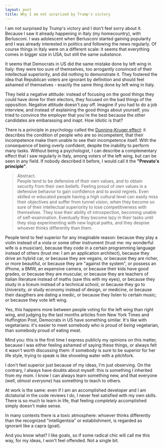 ```yaml
---
layout: post
title: Why I am not surprised by Trump's victory
---
```


I am not surprised by Trump's victory and I don't feel sorry about it. Because I saw it already happening in Italy (my homecountry), with Berlusconi. I was adolescent when Berlusconi started gaining popularity and I was already interested in politics and following the news regularly. Of course things in Italy were on a different scale: it seems that everything comes in bigger size in USA, but still the same *substance*.

It seems that Democrats in US did the same mistake done by left wing in Italy: they were too sure of themselves, too arrogantly convinced of their intellectual superiority, and did nothing to demonstrate it. They fostered the idea that Republican voters are ignorant by definition and should feel ashamed of themselves - exactly the same thing done by left wing in Italy.

They held a negative attitude: instead of focusing on the good things they could have done for their electors, they focused on the bad things of the opposition. Negative attitude doesn't pay off. Imagine if you had to do a job interview, and instead of explaining the good things about yourself, you tried to convince the employer that you're the best because the other candidates are embarassing and inapt. How idiotic is that?

There is a principle in psychology called the [Dunning-Kruger effect](https://www.ncbi.nlm.nih.gov/pubmed/10626367): it describes the condition of people who are so incompetent, that their incompetence make them unable to see their incompetence itself. With the consequence of being overly confident, despite the inability to perform many tasks.
Without being a psychologist, I can describe a complementary effect that I saw regularly in Italy, among voters of the left wing, but can be seen in any field. If nobody described it before, I would call it the **"Prevato's principle"**.

> Abstract.<br/>People tend to be defensive of their own values, and to obtain security from their own beliefs. Feeling proud of own values is a defensive behavior to gain confidence and to avoid regrets. Even skilled or educated people having a high cultural level can easily miss their objectives and suffer from tunnel vision, when they become so sure of their intellectual superiority to lose competitiveness with themselves. They lose their ability of introspection, becoming unable of self-examination. Eventually they become lazy in their tasks until they stop experimenting with new logical paths, and they despise whoever thinks differently than them.

People tend to feel superior for any imaginable reason: because they play a violin instead of a viola or some other instrument (trust me: my wonderful wife is a musician), because they code in a certain programming language instead of others (trust me: I am an application architect), because they drive an hybrid car, or because they are vegans, or because they are richer, or more beautiful, or because they are "against the system", or possess an iPhone, a BMW, an expensive camera, or because their kids have good grades, or because they are muscular, or because they are teachers of Italian literature instead of maths (saw this with my eyes), or because they study in a liceum instead of a technical school, or because they go to University, or study economy instead of design, or medicine, or because their daugthers are dating a medic, or because they listen to certain music; or because they vote left wing.

Yes, this happens more between people voting for the left wing than right wing, and judging by the last months articles from New York Times and Huffington Post, Democrats in US have something similar. It's like with vegetarians: it's easier to meet somebody who is proud of *being* vegetarian, than somebody proud of eating meat. 

Mind you: this is the first time I express publicly my opinions on this matter, because I was either feeling ashamed of saying these things, or always felt it wasn't worth discussing them: if somebody is sure to be superior for her life style, trying to speak is like shoveling water with a pitchfork. 

I don't feel superior just because of my ideas, I'm just observing. On the contrary, I always have doubts about myself: this is something I inherited from my mom. I know I can always learn something new, and that everyone (well, *almost everyone*) has something to teach to others.

At work is the same: even if I am an accomplished developer and I am dictatorial in the code reviews I do, I never feel satisfied with my own skills. There is so much to learn in life, that feeling *completely* accomplished simply doesn't make sense.  

In many contexts there is a toxic atmosphere: whoever thinks differently than the recognized "intelligentsia" or establishment, is regarded as ignorant like a capra (goat).

And you know what? I like goats, so if some radical chic will call me this way, for my ideas, I won't feel offended. Not a single bit.
